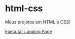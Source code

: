 # html-css
 Meus projetos em HTML e CSS!

 <a href="https://andreveigah.github.io/html-css/Landing%Page/index.html">Executar Landing Page</a>
